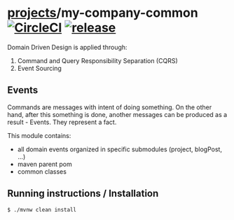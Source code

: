 
# [projects](http://ivans-innovation-lab.github.io/projects)/my-company-common [![CircleCI](https://circleci.com/gh/ivans-innovation-lab/my-company-common.svg?style=svg)](https://circleci.com/gh/ivans-innovation-lab/my-company-common) [![release](http://github-release-version.herokuapp.com/github/ivans-innovation-lab/my-company-common/release.svg?style=flat)](https://github.com/ivans-innovation-lab/my-company-common/releases/latest)

Domain Driven Design is applied through:

1. Command and Query Responsibility Separation (CQRS)
2. Event Sourcing

## Events

Commands are messages with intent of doing something. On the other hand, after this something is done, another messages can be produced as a result - Events. They represent a fact.


This module contains:

- all domain events organized in specific submodules (project, blogPost, ...)
- maven parent pom
- common classes

## Running instructions / Installation

```bash
$ ./mvnw clean install
```



